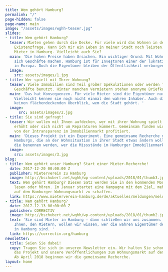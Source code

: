 ```yaml
---
title: Wem gehört Hamburg?
permalink: "/"
page-hidden: false
page-name: main
image: "/assets/images/wghh-teaser.jpg"
slides:
- title: Wem gehört Hamburg?
  teaser: Mieten gehen durch die Decke. Für viele wird das Wohnen in der Stadt zur
    Existenzfrage. Kann ich mir ein Leben in meiner Stadt noch leisten, fragen sich
    Mieter in Hamburg. Vielleicht auch Sie?
  main: 'Die hohen Preise haben Ursachen. Ein wichtiger Grund: Mit Wohnungen lassen
    sich Geschäfte machen. Hamburg ist für Investoren einer der lukrativsten Städte
    in Europa. Doch die Eigentümer bleiben der Öffentlichkeit verborgen.'
  image:
    src: assets/images/1.jpg
- title: Wer spielt mit Ihrer Wohnung?
  teaser: Viele Immobilien sind Teil großer Spekulationen oder werden für fragwürdige
    Geschäfte benutzt. Hinter manchen Vermietern stehen anonyme Briefkastenfirmen.
  main: 'Das hat Konsequenzen. Für viele Mieter sind die Eigentümer nur schwer erreichbar.
    Vielleicht kennen sie noch nicht einmal den wahren Inhaber. Auch die Politik hat
    keinen flächendeckenden Überblick, wem die Stadt gehört. '
  image:
      src: assets/images/2.jpg
- title: Sie sind gefragt!
  teaser: Wir wollen mit Ihnen aufdecken, wer mit ihrer Wohnung spielt. Ihre Miete
    erhöht oder sich nicht um Reparaturen kümmert. Gemeinsam finden wir heraus, wer
    von der Intransparenz im Immobilienmarkt profitiert.
  main: 'Dieses Projekt ist ein Experiment. Eine gemeinsame Recherche mit den Mietern
    Hamburgs, die an der Wohnsituation in ihrer Stadt etwas ändern wollen. Und Journalisten,
    die benennen werden, wer die Missstände im Hamburger Immobilienmarkt verantwortet. '
  image:
    src: assets/images/3.jpg
blog:
- title: Wem gehört unser Hamburg? Start einer Mieter-Recherche!
  date: 2017-12-20 00:00:00 Z
  publisher: Mieterverein zu Hamburg
  image: http://bschubert.net/wghh/wp-content/uploads/2018/01/thumb3.jpg
  text: Wem gehört Hamburg? Diesen Satz werden Sie in den kommenden Monaten häufiger
    lesen oder hören. Im Januar startet eine Kampagne mit dem Ziel, mehr Transparenz
    auf dem Hamburger Wohnungsmarkt zu schaffen.
  link: https://www.mieterverein-hamburg.de/de/aktuelles/meldungen/meldung/wem-gehoert-unser-hamburg-start-einer-mieter-recherche/index.html
- title: Wem gehört Hamburg?
  date: 2017-12-13 00:00:00 Z
  publisher: CORRECTIV
  image: http://bschubert.net/wghh/wp-content/uploads/2018/01/thumb2.jpg
  text: 'Sie sind Mieter in Hamburg – dann schließen wir uns zusammen. Gemeinsam mit
    Ihnen, den Mietern, wollen wir wissen, wer die wahren Eigentümer der Mietwohnungen
    in Hamburg sind. '
  link: https://correctiv.org/hamburg
newsletter:
  title: Seien Sie dabei!
  copy: Tragen Sie sich in unseren Newsletter ein. Wir halten Sie schon jetzt über
    das Projekt und unsere Veröffentlichungen zum Wohnungsmarkt auf dem Laufenden.
    Ab April 2018 beginnen wir die gemeinsame Recherche.
layout: home
---
```


